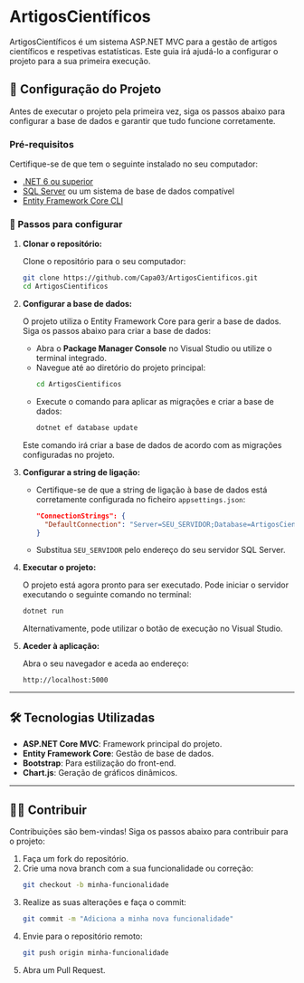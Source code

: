 # ArtigosCientíficos

ArtigosCientíficos é um sistema ASP.NET MVC para a gestão de artigos científicos e respetivas estatísticas. Este guia irá ajudá-lo a configurar o projeto para a sua primeira execução.

## 🚀 Configuração do Projeto

Antes de executar o projeto pela primeira vez, siga os passos abaixo para configurar a base de dados e garantir que tudo funcione corretamente.

### Pré-requisitos

Certifique-se de que tem o seguinte instalado no seu computador:

- [.NET 6 ou superior](https://dotnet.microsoft.com/download)
- [SQL Server](https://www.microsoft.com/sql-server/sql-server-downloads) ou um sistema de base de dados compatível
- [Entity Framework Core CLI](https://learn.microsoft.com/en-us/ef/core/cli/dotnet)

### 📂 Passos para configurar

1. **Clonar o repositório:**

   Clone o repositório para o seu computador:
   ```bash
   git clone https://github.com/Capa03/ArtigosCientificos.git
   cd ArtigosCientificos
   ```

2. **Configurar a base de dados:**

   O projeto utiliza o Entity Framework Core para gerir a base de dados. Siga os passos abaixo para criar a base de dados:

   - Abra o **Package Manager Console** no Visual Studio ou utilize o terminal integrado.
   - Navegue até ao diretório do projeto principal:
     ```bash
     cd ArtigosCientificos
     ```
   - Execute o comando para aplicar as migrações e criar a base de dados:
     ```bash
     dotnet ef database update
     ```

   Este comando irá criar a base de dados de acordo com as migrações configuradas no projeto.

3. **Configurar a string de ligação:**

   - Certifique-se de que a string de ligação à base de dados está corretamente configurada no ficheiro `appsettings.json`:
     ```json
     "ConnectionStrings": {
       "DefaultConnection": "Server=SEU_SERVIDOR;Database=ArtigosCientificos;Trusted_Connection=True;MultipleActiveResultSets=true"
     }
     ```
   - Substitua `SEU_SERVIDOR` pelo endereço do seu servidor SQL Server.

4. **Executar o projeto:**

   O projeto está agora pronto para ser executado. Pode iniciar o servidor executando o seguinte comando no terminal:
   ```bash
   dotnet run
   ```

   Alternativamente, pode utilizar o botão de execução no Visual Studio.

5. **Aceder à aplicação:**

   Abra o seu navegador e aceda ao endereço:
   ```
   http://localhost:5000
   ```

---

## 🛠 Tecnologias Utilizadas

- **ASP.NET Core MVC**: Framework principal do projeto.
- **Entity Framework Core**: Gestão de base de dados.
- **Bootstrap**: Para estilização do front-end.
- **Chart.js**: Geração de gráficos dinâmicos.

---

## 🧑‍💻 Contribuir

Contribuições são bem-vindas! Siga os passos abaixo para contribuir para o projeto:

1. Faça um fork do repositório.
2. Crie uma nova branch com a sua funcionalidade ou correção:
   ```bash
   git checkout -b minha-funcionalidade
   ```
3. Realize as suas alterações e faça o commit:
   ```bash
   git commit -m "Adiciona a minha nova funcionalidade"
   ```
4. Envie para o repositório remoto:
   ```bash
   git push origin minha-funcionalidade
   ```
5. Abra um Pull Request.

